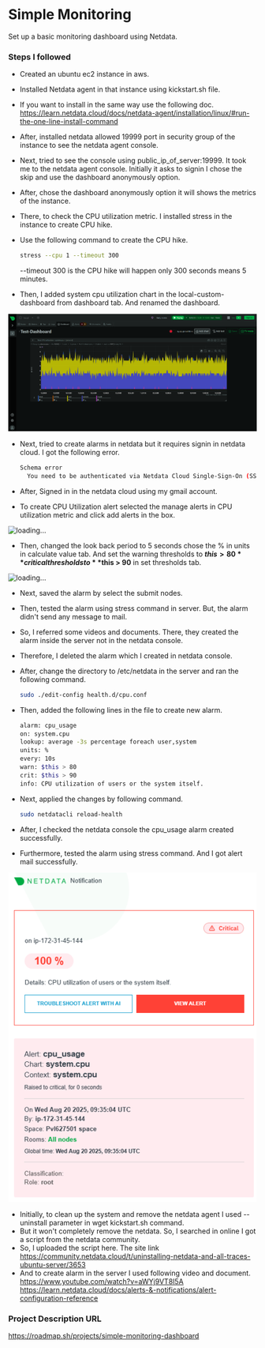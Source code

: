 # Simple Monitoring
Set up a basic monitoring dashboard using Netdata.

### Steps I followed
- Created an ubuntu ec2 instance in aws.
- Installed Netdata agent in that instance using kickstart.sh file.
- If you want to install in the same way use the following doc.<br>
  https://learn.netdata.cloud/docs/netdata-agent/installation/linux/#run-the-one-line-install-command
- After, installed netdata allowed 19999 port in security group of the instance to see the netdata agent console.
- Next, tried to see the console using public_ip_of_server:19999. It took me to the netdata agent console. Initially it asks to signin I chose the skip and use the dashboard anonymously option.
- After, chose the dashboard anonymously option it will shows the metrics of the instance.
- There, to check the CPU utilization metric. I installed stress in the instance to create CPU hike.
- Use the following command to create the CPU hike.
  
  ```bash
  stress --cpu 1 --timeout 300
  ```
  --timeout 300 is the CPU hike will happen only 300 seconds means 5 minutes.
- Then, I added system cpu utilization chart in the local-custom-dashboard from dashboard tab. And renamed the dashboard.
  
![loading...](images/netdata-dashboard.png)

- Next, tried to create alarms in netdata but it requires signin in netdata cloud. I got the following error.
  
  ```bash
  Schema error
	You need to be authenticated via Netdata Cloud Single-Sign-On (SSO) to access this feature. Sign-in on this dashboard, or access your Netdata via https://app.netdata.cloud.

- After, Signed in in the netdata cloud using my gmail account.
- To create CPU Utilization alert selected the manage alerts in CPU utilization metric and click add alerts in the box.

![loading...](images/cpu-utilization-alert.png)

- Then, changed the look back period to 5 seconds chose the % in units in calculate value tab. And set the warning thresholds to **$this > 80** critical thresholds to **$this > 90** in set thresholds tab.

![loading...](images/alert.png)

- Next, saved the alarm by select the submit nodes.
- Then, tested the alarm using stress command in server. But, the alarm didn't send any message to mail.
- So, I referred some videos and documents. There, they created the alarm inside the server not in the netdata console.
- Therefore, I deleted the alarm which I created in netdata console.
- After, change the directory to /etc/netdata in the server and ran the following command.

  ```bash
  sudo ./edit-config health.d/cpu.conf
  ```

- Then, added the following lines in the file to create new alarm.

  ```bash
  alarm: cpu_usage
  on: system.cpu
  lookup: average -3s percentage foreach user,system
  units: %
  every: 10s
  warn: $this > 80
  crit: $this > 90
  info: CPU utilization of users or the system itself.
  ```

- Next, applied the changes by following command.

  ```bash
  sudo netdatacli reload-health
  ```

- After, I checked the netdata console the cpu_usage alarm created successfully.
- Furthermore, tested the alarm using stress command. And I got alert mail successfully.

![loading...](images/notification.png)

- Initially, to clean up the system and remove the netdata agent I used --uninstall parameter in wget kickstart.sh command.
- But it won't completely remove the netdata. So, I searched in online I got a script from the netdata community.
- So, I uploaded the script here. The site link https://community.netdata.cloud/t/uninstalling-netdata-and-all-traces-ubuntu-server/3653
- And to create alarm in the server I used following video and document.<br>
https://www.youtube.com/watch?v=aWYj9VT8I5A<br>
https://learn.netdata.cloud/docs/alerts-&-notifications/alert-configuration-reference

### Project Description URL
https://roadmap.sh/projects/simple-monitoring-dashboard
